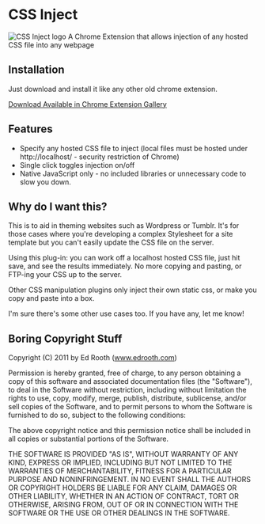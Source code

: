 # CSS Inject

![CSS Inject logo](https://raw.githubusercontent.com/sym3tri/CSS-Inject/master/images/icon128.png)
A Chrome Extension that allows injection of any hosted CSS file into any webpage

## Installation

Just download and install it like any other old chrome extension.

[Download Available in Chrome Extension Gallery](https://chrome.google.com/extensions/detail/fmiohbdblcemacakpnoinjmcelddpjbg)


## Features

* Specify any hosted CSS file to inject (local files must be hosted under http://localhost/ - security restriction of Chrome)
* Single click toggles injection on/off
* Native JavaScript only - no included libraries or unnecessary code to slow you down.

## Why do I want this?

This is to aid in theming websites such as Wordpress or Tumblr.
It's for those cases where you're developing a complex Stylesheet for a site template
but you can't easily update the CSS file on the server.

Using this plug-in: you can work off a localhost hosted CSS file, just hit save, and see the results immediately.
No more copying and pasting, or FTP-ing your CSS up to the server.

Other CSS manipulation plugins only inject their own static css, or make you copy and paste into a box.

I'm sure there's some other use cases too. If you have any, let me know!

## Boring Copyright Stuff

Copyright (C) 2011 by Ed Rooth (www.edrooth.com)

Permission is hereby granted, free of charge, to any person obtaining a copy
of this software and associated documentation files (the "Software"), to deal
in the Software without restriction, including without limitation the rights
to use, copy, modify, merge, publish, distribute, sublicense, and/or sell
copies of the Software, and to permit persons to whom the Software is
furnished to do so, subject to the following conditions:

The above copyright notice and this permission notice shall be included in
all copies or substantial portions of the Software.

THE SOFTWARE IS PROVIDED "AS IS", WITHOUT WARRANTY OF ANY KIND, EXPRESS OR
IMPLIED, INCLUDING BUT NOT LIMITED TO THE WARRANTIES OF MERCHANTABILITY,
FITNESS FOR A PARTICULAR PURPOSE AND NONINFRINGEMENT. IN NO EVENT SHALL THE
AUTHORS OR COPYRIGHT HOLDERS BE LIABLE FOR ANY CLAIM, DAMAGES OR OTHER
LIABILITY, WHETHER IN AN ACTION OF CONTRACT, TORT OR OTHERWISE, ARISING FROM,
OUT OF OR IN CONNECTION WITH THE SOFTWARE OR THE USE OR OTHER DEALINGS IN
THE SOFTWARE.
